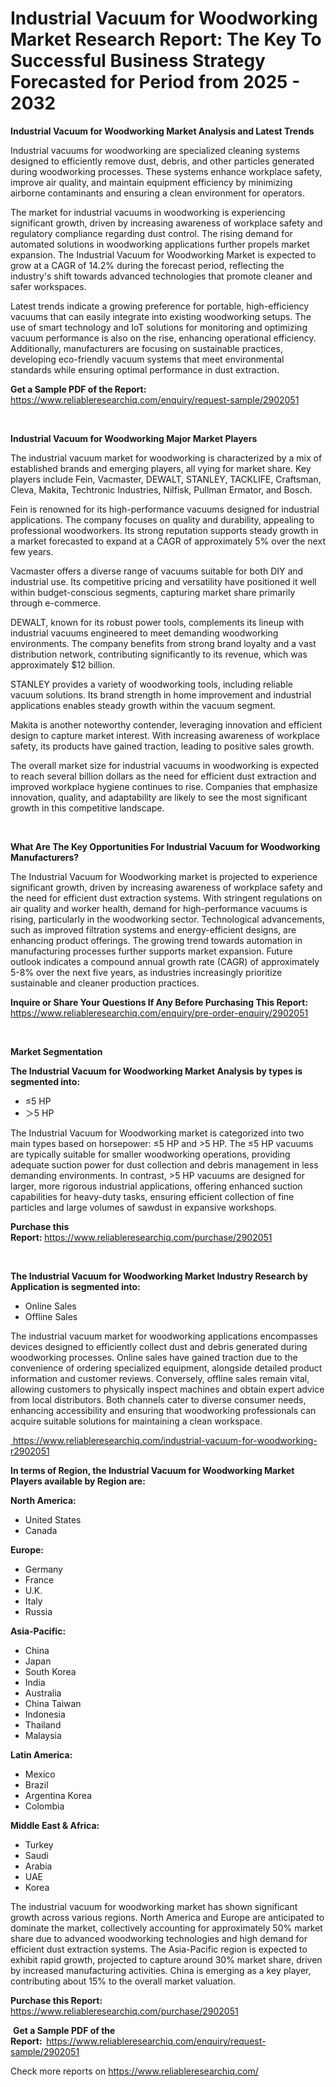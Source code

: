 <p><h1>Industrial Vacuum for Woodworking Market Research Report: The Key To Successful Business Strategy Forecasted for Period from 2025 - 2032</h1></p><p><strong>Industrial Vacuum for Woodworking Market Analysis and Latest Trends</strong></p>
<p><p>Industrial vacuums for woodworking are specialized cleaning systems designed to efficiently remove dust, debris, and other particles generated during woodworking processes. These systems enhance workplace safety, improve air quality, and maintain equipment efficiency by minimizing airborne contaminants and ensuring a clean environment for operators. </p><p>The market for industrial vacuums in woodworking is experiencing significant growth, driven by increasing awareness of workplace safety and regulatory compliance regarding dust control. The rising demand for automated solutions in woodworking applications further propels market expansion. The Industrial Vacuum for Woodworking Market is expected to grow at a CAGR of 14.2% during the forecast period, reflecting the industry's shift towards advanced technologies that promote cleaner and safer workspaces.</p><p>Latest trends indicate a growing preference for portable, high-efficiency vacuums that can easily integrate into existing woodworking setups. The use of smart technology and IoT solutions for monitoring and optimizing vacuum performance is also on the rise, enhancing operational efficiency. Additionally, manufacturers are focusing on sustainable practices, developing eco-friendly vacuum systems that meet environmental standards while ensuring optimal performance in dust extraction.</p></p>
<p><strong>Get a Sample PDF of the Report:&nbsp;</strong> <a href="https://www.reliableresearchiq.com/enquiry/request-sample/2902051?utm_campaign=2291&utm_medium=2&utm_source=Github&utm_content=ia&utm_term=11032025&utm_id=industrial-vacuum-for-woodworking">https://www.reliableresearchiq.com/enquiry/request-sample/2902051</a></p>
<p>&nbsp;</p>
<p><strong>Industrial Vacuum for Woodworking Major Market Players</strong></p>
<p><p>The industrial vacuum market for woodworking is characterized by a mix of established brands and emerging players, all vying for market share. Key players include Fein, Vacmaster, DEWALT, STANLEY, TACKLIFE, Craftsman, Cleva, Makita, Techtronic Industries, Nilfisk, Pullman Ermator, and Bosch. </p><p>Fein is renowned for its high-performance vacuums designed for industrial applications. The company focuses on quality and durability, appealing to professional woodworkers. Its strong reputation supports steady growth in a market forecasted to expand at a CAGR of approximately 5% over the next few years.</p><p>Vacmaster offers a diverse range of vacuums suitable for both DIY and industrial use. Its competitive pricing and versatility have positioned it well within budget-conscious segments, capturing market share primarily through e-commerce.</p><p>DEWALT, known for its robust power tools, complements its lineup with industrial vacuums engineered to meet demanding woodworking environments. The company benefits from strong brand loyalty and a vast distribution network, contributing significantly to its revenue, which was approximately $12 billion.</p><p>STANLEY provides a variety of woodworking tools, including reliable vacuum solutions. Its brand strength in home improvement and industrial applications enables steady growth within the vacuum segment.</p><p>Makita is another noteworthy contender, leveraging innovation and efficient design to capture market interest. With increasing awareness of workplace safety, its products have gained traction, leading to positive sales growth.</p><p>The overall market size for industrial vacuums in woodworking is expected to reach several billion dollars as the need for efficient dust extraction and improved workplace hygiene continues to rise. Companies that emphasize innovation, quality, and adaptability are likely to see the most significant growth in this competitive landscape.</p></p>
<p>&nbsp;</p>
<p><strong>What Are The Key Opportunities For Industrial Vacuum for Woodworking Manufacturers?</strong></p>
<p><p>The Industrial Vacuum for Woodworking market is projected to experience significant growth, driven by increasing awareness of workplace safety and the need for efficient dust extraction systems. With stringent regulations on air quality and worker health, demand for high-performance vacuums is rising, particularly in the woodworking sector. Technological advancements, such as improved filtration systems and energy-efficient designs, are enhancing product offerings. The growing trend towards automation in manufacturing processes further supports market expansion. Future outlook indicates a compound annual growth rate (CAGR) of approximately 5-8% over the next five years, as industries increasingly prioritize sustainable and cleaner production practices.</p></p>
<p><strong>Inquire or Share Your Questions If Any Before Purchasing This Report:</strong> <a href="https://www.reliableresearchiq.com/enquiry/pre-order-enquiry/2902051?utm_campaign=2291&utm_medium=2&utm_source=Github&utm_content=ia&utm_term=11032025&utm_id=industrial-vacuum-for-woodworking">https://www.reliableresearchiq.com/enquiry/pre-order-enquiry/2902051</a></p>
<p>&nbsp;</p>
<p><strong>Market Segmentation</strong></p>
<p><strong>The Industrial Vacuum for Woodworking Market Analysis by types is segmented into:</strong></p>
<p><ul><li>≤5 HP</li><li>＞5 HP</li></ul></p>
<p><p>The Industrial Vacuum for Woodworking market is categorized into two main types based on horsepower: ≤5 HP and >5 HP. The ≤5 HP vacuums are typically suitable for smaller woodworking operations, providing adequate suction power for dust collection and debris management in less demanding environments. In contrast, >5 HP vacuums are designed for larger, more rigorous industrial applications, offering enhanced suction capabilities for heavy-duty tasks, ensuring efficient collection of fine particles and large volumes of sawdust in expansive workshops.</p></p>
<p><strong>Purchase this Report:&nbsp;</strong><a href="https://www.reliableresearchiq.com/purchase/2902051?utm_campaign=2291&utm_medium=2&utm_source=Github&utm_content=ia&utm_term=11032025&utm_id=industrial-vacuum-for-woodworking">https://www.reliableresearchiq.com/purchase/2902051</a></p>
<p>&nbsp;</p>
<p><strong>The Industrial Vacuum for Woodworking Market Industry Research by Application is segmented into:</strong></p>
<p><ul><li>Online Sales</li><li>Offline Sales</li></ul></p>
<p><p>The industrial vacuum market for woodworking applications encompasses devices designed to efficiently collect dust and debris generated during woodworking processes. Online sales have gained traction due to the convenience of ordering specialized equipment, alongside detailed product information and customer reviews. Conversely, offline sales remain vital, allowing customers to physically inspect machines and obtain expert advice from local distributors. Both channels cater to diverse consumer needs, enhancing accessibility and ensuring that woodworking professionals can acquire suitable solutions for maintaining a clean workspace.</p></p>
<p><a href="https://www.reliableresearchiq.com/industrial-vacuum-for-woodworking-r2902051?utm_campaign=2291&utm_medium=2&utm_source=Github&utm_content=ia&utm_term=11032025&utm_id=industrial-vacuum-for-woodworking">&nbsp;https://www.reliableresearchiq.com/industrial-vacuum-for-woodworking-r2902051</a></p>
<p><strong>In terms of Region, the Industrial Vacuum for Woodworking Market Players available by Region are:</strong></p>
<p>
    <p> <strong> North America: </strong>
        <ul>
            <li>United States</li>
            <li>Canada</li>
        </ul>
        </p> 
    <p> <strong> Europe: </strong>
        <ul>
            <li>Germany</li>
            <li>France</li>
            <li>U.K.</li>
            <li>Italy</li>
            <li>Russia</li>
        </ul>
        </p> 
    <p> <strong> Asia-Pacific: </strong>
        <ul>
            <li>China</li>
            <li>Japan</li>
            <li>South Korea</li>
            <li>India</li>
            <li>Australia</li>
            <li>China Taiwan</li>
            <li>Indonesia</li>
            <li>Thailand</li>
            <li>Malaysia</li>
        </ul>
        </p> 
    <p> <strong> Latin America: </strong>
        <ul>
            <li>Mexico</li>
            <li>Brazil</li>
            <li>Argentina Korea</li>
            <li>Colombia</li>
        </ul>
        </p> 
    <p> <strong> Middle East & Africa: </strong>
        <ul>
            <li>Turkey</li>
            <li>Saudi</li>
            <li>Arabia</li>
            <li>UAE</li>
            <li>Korea</li>
        </ul>
    </p>
    </p>
<p><p>The industrial vacuum for woodworking market has shown significant growth across various regions. North America and Europe are anticipated to dominate the market, collectively accounting for approximately 50% market share due to advanced woodworking technologies and high demand for efficient dust extraction systems. The Asia-Pacific region is expected to exhibit rapid growth, projected to capture around 30% market share, driven by increased manufacturing activities. China is emerging as a key player, contributing about 15% to the overall market valuation.</p></p>
<p><strong>Purchase this Report: </strong><a href="https://www.reliableresearchiq.com/purchase/2902051?utm_campaign=2291&utm_medium=2&utm_source=Github&utm_content=ia&utm_term=11032025&utm_id=industrial-vacuum-for-woodworking">https://www.reliableresearchiq.com/purchase/2902051</a></p>
<p>&nbsp;<strong>Get a Sample PDF of the Report:&nbsp;&nbsp;</strong><a href="https://www.reliableresearchiq.com/enquiry/request-sample/2902051?utm_campaign=2291&utm_medium=2&utm_source=Github&utm_content=ia&utm_term=11032025&utm_id=industrial-vacuum-for-woodworking">https://www.reliableresearchiq.com/enquiry/request-sample/2902051</a></p>
<p><strong></strong></p>
<p>Check more reports on <a href="https://www.reliableresearchiq.com/?utm_campaign=2291&utm_medium=2&utm_source=Github&utm_content=ia&utm_term=11032025&utm_id=industrial-vacuum-for-woodworking">https://www.reliableresearchiq.com/</a></p>